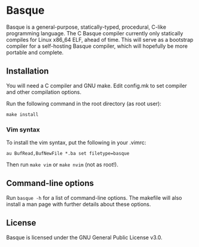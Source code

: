 # Basque
Basque is a general-purpose, statically-typed, procedural, C-like programming language. The C Basque compiler currently only statically compiles for Linux x86\_64 ELF, ahead of time. This will serve as a bootstrap compiler for a self-hosting Basque compiler, which will hopefully be more portable and complete.

## Installation
You will need a C compiler and GNU make. Edit config.mk to set compiler and other compilation options.

Run the following command in the root directory (as root user):
```
make install
```
### Vim syntax
To install the vim syntax, put the following in your .vimrc:
```
au BufRead,BufNewFile *.ba set filetype=basque
```
Then run `make vim` or `make nvim` (not as root!).

## Command-line options
Run `basque -h` for a list of command-line options. The makefile will also install a man page with further details about these options.

## License
Basque is licensed under the GNU General Public License v3.0.

